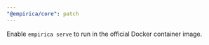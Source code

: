 ```yaml
---
"@empirica/core": patch
---
```


Enable `empirica serve` to run in the official Docker container image.
